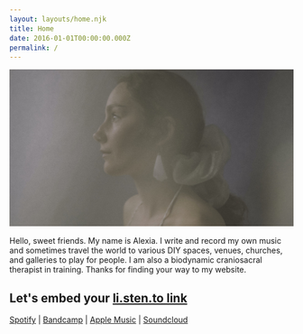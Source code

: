 ```yaml
---
layout: layouts/home.njk
title: Home
date: 2016-01-01T00:00:00.000Z
permalink: /
---
```

![alexia portrait hazy](/static/img/alexia-2020.jpg)

Hello, sweet friends. My name is Alexia. I write and record my own music and sometimes travel the world to various DIY spaces, venues, churches, and galleries to play for people. I am also a biodynamic craniosacral therapist in training. Thanks for finding your way to my website.

## Let's embed your [li.sten.to link](https://li.sten.to/AlexiaAvina-FitInto)

[Spotify](https://open.spotify.com/artist/08SD2vwQpHuHq8IiTM180I) | [Bandcamp](https://alexiaavina.bandcamp.com/) | [Apple Music](https://music.apple.com/ca/artist/alexia-avina/1338781702) | [Soundcloud](https://soundcloud.com/alexiaavina)